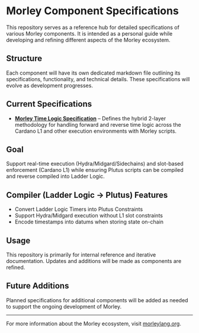 # Morley Component Specifications

This repository serves as a reference hub for detailed specifications of various Morley components. It is intended as a personal guide while developing and refining different aspects of the Morley ecosystem.

## Structure
Each component will have its own dedicated markdown file outlining its specifications, functionality, and technical details. These specifications will evolve as development progresses.

## Current Specifications
- **[Morley Time Logic Specification](https://github.com/Morley-Labs/Morley-Component-Specifications/blob/main/hybrid_time_logic_spec.md)** – Defines the hybrid 2-layer methodology for handling forward and reverse time logic across the Cardano L1 and other execution environments with Morley scripts.

## Goal
Support real-time execution (Hydra/Midgard/Sidechains) and slot-based enforcement (Cardano L1) while ensuring Plutus scripts can be compiled and reverse compiled into Ladder Logic.

## Compiler (Ladder Logic → Plutus) Features
- Convert Ladder Logic Timers into Plutus Constraints
- Support Hydra/Midgard execution without L1 slot constraints
- Encode timestamps into datums when storing state on-chain

## Usage
This repository is primarily for internal reference and iterative documentation. Updates and additions will be made as components are refined.

## Future Additions
Planned specifications for additional components will be added as needed to support the ongoing development of Morley.

---

For more information about the Morley ecosystem, visit [morleylang.org](https://morleylang.org/).

